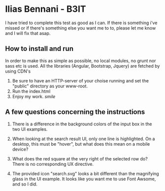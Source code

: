Ilias Bennani - B3IT
====================

I have tried to complete this test as good as I can.
If there is something i've missed or if there's something else you want me to to, please let me know and I will fix that asap. 


How to install and run
----------------------

In order to make this as simple as possible, no local modules, no grunt nor sass etc is used.
All the libraries (Angular, Bootstrap, Jquery) are fetched by using CDN's

1. Be sure to have an HTTP-server of your choise running and set the "public" directory as your www-root.
2. Run the index.html
3. Enjoy my work. *smile*


A few questions concerning the instructions
-------------------------------------------
1. There is a difference in the background colors of the input box in the two UI examples.

2. When looking at the search result UI, only one line is highlighted. On a desktop, this must be "hover", but what does this mean on a mobile device? 

3. What does the red square at the very right of the selected row do? There is no corresponding UX directive.

4. The provided icon "search.svg" looks a bit different than the magnifying glass in the UI example. It looks like you want me to use Font Awsome, and so I did. 
